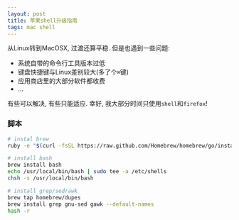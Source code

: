 ```yaml
---
layout: post
title: 苹果shell升级指南
tags: mac shell
---
```


从Linux转到MacOSX, 过渡还算平稳.
但是也遇到一些问题:

- 系统自带的命令行工具版本过低
- 键盘快捷键与Linux差别较大(多了个`⌘`键)
- 应用商店里的大部分软件都收费
- ...

有些可以解决, 有些只能适应. 幸好, 我大部分时间只使用`shell`和`firefox`!

### 脚本

```bash
# instal brew
ruby -e "$(curl -fsSL https://raw.github.com/Homebrew/homebrew/go/install)"

# install bash
brew install bash
echo /usr/local/bin/bash | sudo tee -a /etc/shells
chsh -s /usr/local/bin/bash

# install grep/sed/awk
brew tap homebrew/dupes
brew install grep gnu-sed gawk --default-names
hash -r
```

